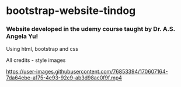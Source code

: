 # bootstrap-website-tindog
### Website developed in the udemy course taught by Dr. A.S. Angela Yu!
Using html, bootstrap and css

All credits - style images 


https://user-images.githubusercontent.com/76853394/170607164-7da64ebe-a175-4e93-92c9-ab3d98ac0f9f.mp4
